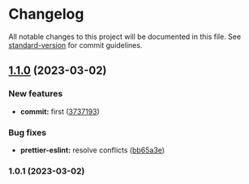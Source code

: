 # Changelog

All notable changes to this project will be documented in this file. See [standard-version](https://github.com/conventional-changelog/standard-version) for commit guidelines.

## [1.1.0](https://github.com/TheBous/rn-expo-starter/compare/v1.0.1...v1.1.0) (2023-03-02)


### New features

* **commit:** first ([3737193](https://github.com/TheBous/rn-expo-starter/commit/373719303270e8f3a6d494beb1990df60296f8f4))


### Bug fixes

* **prettier-eslint:** resolve conflicts ([bb65a3e](https://github.com/TheBous/rn-expo-starter/commit/bb65a3e60b9878552c9d836a813495ed2e5430c7))

### 1.0.1 (2023-03-02)
